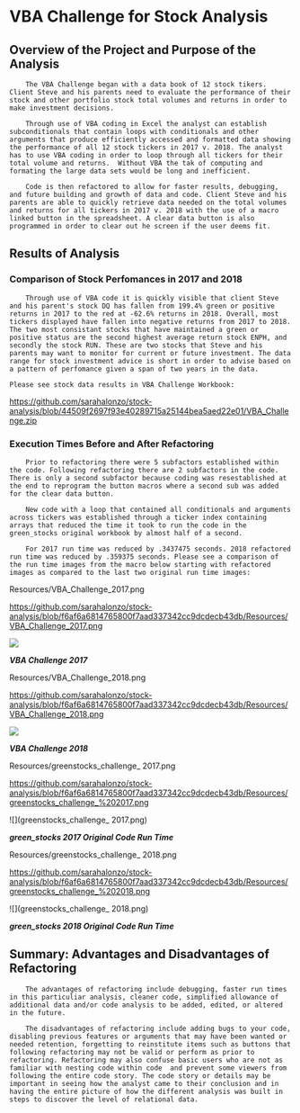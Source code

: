 # **VBA Challenge for Stock Analysis** 

## **Overview of the Project and Purpose of the Analysis**

        The VBA Challenge began with a data book of 12 stock tikers. Client Steve and his parents need to evaluate the performance of their stock and other portfolio stock total volumes and returns in order to make investment decisions.

        Through use of VBA coding in Excel the analyst can establish subconditionals that contain loops with conditionals and other arguments that produce efficiently accessed and formatted data showing the performance of all 12 stock tickers in 2017 v. 2018. The analyst has to use VBA coding in order to loop through all tickers for their total volume and returns.  Without VBA the tak of computing and formating the large data sets would be long and inefficient.

        Code is then refactored to allow for faster results, debugging, and future building and growth of data and code. Client Steve and his parents are able to quickly retrieve data needed on the total volumes and returns for all tickers in 2017 v. 2018 with the use of a macro linked button in the spreadsheet. A clear data button is also programmed in order to clear out he screen if the user deems fit.

## **Results of Analysis**

### **Comparison of Stock Perfomances in 2017 and 2018**

        Through use of VBA code it is quickly visible that client Steve and his parent's stock DQ has fallen from 199.4% green or positive returns in 2017 to the red at -62.6% returns in 2018. Overall, most tickers displayed have fallen into negative returns from 2017 to 2018. The two most consistant stocks that have maintained a green or positive status are the second highest average return stock ENPH, and secondly the stock RUN. These are two stocks that Steve and his parents may want to monitor for current or future investment. The data range for stock investment advice is short in order to advise based on a pattern of perfomance given a span of two years in the data.

    Please see stock data results in VBA Challenge Workbook:
 https://github.com/sarahalonzo/stock-analysis/blob/44509f2697f93e40289715a25144bea5aed22e01/VBA_Challenge.zip


### **Execution Times Before and After Refactoring**

        Prior to refactoring there were 5 subfactors established within the code. Following refactoring there are 2 subfactors in the code. There is only a second subfactor because coding was resestablished at the end to reprogram the button macros where a second sub was added for the clear data button. 

        New code with a loop that contained all conditionals and arguments across tickers was established through a ticker index containing arrays that reduced the time it took to run the code in the green_stocks original workbook by almost half of a second.

        For 2017 run time was reduced by .3437475 seconds. 2018 refactored run time was reduced by .359375 seconds. Please see a comparison of the run time images from the macro below starting with refactored images as compared to the last two original run time images:


Resources/VBA_Challenge_2017.png

https://github.com/sarahalonzo/stock-analysis/blob/f6af6a6814765800f7aad337342cc9dcdecb43db/Resources/VBA_Challenge_2017.png

![](VBA_Challenge_2017.png)


***VBA Challenge 2017***

Resources/VBA_Challenge_2018.png

https://github.com/sarahalonzo/stock-analysis/blob/f6af6a6814765800f7aad337342cc9dcdecb43db/Resources/VBA_Challenge_2018.png


![](VBA_Challenge_2018.png)

***VBA Challenge 2018***

Resources/greenstocks_challenge_ 2017.png

https://github.com/sarahalonzo/stock-analysis/blob/f6af6a6814765800f7aad337342cc9dcdecb43db/Resources/greenstocks_challenge_%202017.png

![](greenstocks_challenge_ 2017.png)


***green_stocks 2017 Original Code Run Time***


Resources/greenstocks_challenge_ 2018.png

https://github.com/sarahalonzo/stock-analysis/blob/f6af6a6814765800f7aad337342cc9dcdecb43db/Resources/greenstocks_challenge_%202018.png

![](greenstocks_challenge_ 2018.png)

***green_stocks 2018 Original Code Run Time***

## **Summary: Advantages and Disadvantages of Refactoring**

        The advantages of refactoring include debugging, faster run times in this particuliar analysis, cleaner code, simplified allowance of additional data and/or code analysis to be added, edited, or altered in the future. 

        The disadvantages of refactoring include adding bugs to your code, disabling previous features or arguments that may have been wanted or needed retention, forgetting to reinstitute items such as buttons that following refactoring may not be valid or perform as prior to refactoring. Refactoring may also confuse basic users who are not as familiar with nesting code within code  and prevent some viewers from following the entire code story. The code story or details may be important in seeing how the analyst came to their conclusion and in having the entire picture of how the different analysis was built in steps to discover the level of relational data.

    





